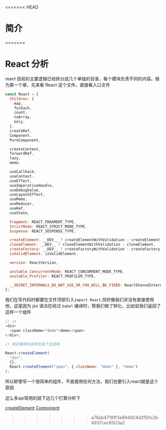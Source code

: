 <<<<<<< HEAD
# 简介
=======
# React 分析

react 目前的主要逻辑已经拆分成几个单独的目录，每个模块负责不同的内容。做为第一个章，先来看 React 这个文件。直接看入口文件

```js
const React = {
  Children: {
    map,
    forEach,
    count,
    toArray,
    only,
  },
  createRef,
  Component,
  PureComponent,

  createContext,
  forwardRef,
  lazy,
  memo,

  useCallback,
  useContext,
  useEffect,
  useImperativeHandle,
  useDebugValue,
  useLayoutEffect,
  useMemo,
  useReducer,
  useRef,
  useState,

  Fragment: REACT_FRAGMENT_TYPE,
  StrictMode: REACT_STRICT_MODE_TYPE,
  Suspense: REACT_SUSPENSE_TYPE,

  createElement: __DEV__ ? createElementWithValidation : createElement,
  cloneElement: __DEV__ ? cloneElementWithValidation : cloneElement,
  createFactory: __DEV__ ? createFactoryWithValidation : createFactory,
  isValidElement: isValidElement,

  version: ReactVersion,

  unstable_ConcurrentMode: REACT_CONCURRENT_MODE_TYPE,
  unstable_Profiler: REACT_PROFILER_TYPE,

  __SECRET_INTERNALS_DO_NOT_USE_OR_YOU_WILL_BE_FIRED: ReactSharedInternals,
};
```

我们在写代码时都要在文件顶部引入`import React`,但好像我们并没有直接使用他，这是因为 jsx 语法在经过 `babel` 编译时，帮我们做了转化，比如说我们返回了这样一个组件

```javascript
// js
<div>
  <span className="demo">demo</span>
</div>;

// 经过编译后会转化成下边这样

React.createElement(
  "div",
  {},
  React.createElement("span", { className: "demo" }, "demo")
);
```

所以即使写一个很简单的组件，不直接用任何方法，我们也要引入react就是这个原因

这么多api常用的就下边几个打算分析下

[createElement](createElement.md)
[Component](Component.md)


>>>>>>> a78ab47191f3e894924d2f50c2b4937cec6503a2
